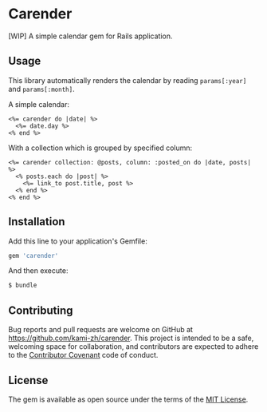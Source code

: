 # Carender

[WIP] A simple calendar gem for Rails application.

## Usage

This library automatically renders the calendar by reading `params[:year]` and `params[:month]`.

A simple calendar:

```erb
<%= carender do |date| %>
  <%= date.day %>
<% end %>
```

With a collection which is grouped by specified column:

```erb
<%= carender collection: @posts, column: :posted_on do |date, posts| %>
  <% posts.each do |post| %>
    <%= link_to post.title, post %>
  <% end %>
<% end %>
```

## Installation

Add this line to your application's Gemfile:

```ruby
gem 'carender'
```

And then execute:

```bash
$ bundle
```

## Contributing

Bug reports and pull requests are welcome on GitHub at https://github.com/kami-zh/carender. This project is intended to be a safe, welcoming space for collaboration, and contributors are expected to adhere to the [Contributor Covenant](http://contributor-covenant.org) code of conduct.

## License

The gem is available as open source under the terms of the [MIT License](https://opensource.org/licenses/MIT).
